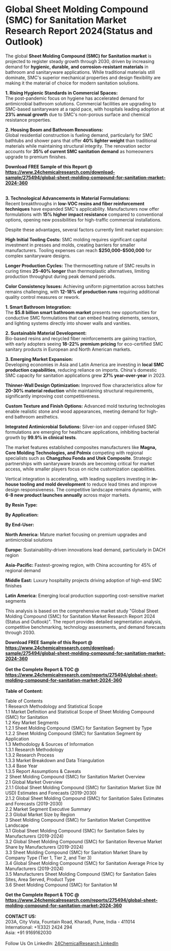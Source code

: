 <h1>Global Sheet Molding Compound (SMC) for Sanitation Market Research Report 2024(Status and Outlook)</h1><p>The global <strong>Sheet Molding Compound (SMC) for Sanitation market</strong> is projected to register steady growth through 2030, driven by increasing demand for <strong>hygienic, durable, and corrosion-resistant materials</strong> in bathroom and sanitaryware applications. While traditional materials still dominate, SMC's superior mechanical properties and design flexibility are making it the material of choice for modern sanitation solutions.</p><p><strong>1. Rising Hygienic Standards in Commercial Spaces:</strong><br>
The post-pandemic focus on hygiene has accelerated demand for antimicrobial bathroom solutions. Commercial facilities are upgrading to SMC-based sanitaryware at a rapid pace, with hospitals leading adoption at <strong>23% annual growth</strong> due to SMC's non-porous surface and chemical resistance properties.</p><p><strong>2. Housing Boom and Bathroom Renovations:</strong><br>
Global residential construction is fueling demand, particularly for SMC bathtubs and shower pans that offer <strong>40% lighter weight</strong> than traditional materials while maintaining structural integrity. The renovation sector accounts for <strong>35% of current SMC sanitation demand</strong> as homeowners upgrade to premium finishes.</p><div><b>Download FREE Sample of this Report @ 
            <a href="https://www.24chemicalresearch.com/download-sample/275494/global-sheet-molding-compound-for-sanitation-market-2024-360">
            https://www.24chemicalresearch.com/download-sample/275494/global-sheet-molding-compound-for-sanitation-market-2024-360</a></b></div><br><p><strong>3. Technological Advancements in Material Formulations:</strong><br>
Recent breakthroughs in <strong>low-VOC resins and fiber reinforcement techniques</strong> have expanded SMC's applicability. Manufacturers now offer formulations with <strong>15% higher impact resistance</strong> compared to conventional options, opening new possibilities for high-traffic commercial installations.</p><p>Despite these advantages, several factors currently limit market expansion:</p><p><strong>High Initial Tooling Costs:</strong> SMC molding requires significant capital investment in presses and molds, creating barriers for smaller manufacturers. Tooling expenses can reach <strong>$250,000-$500,000</strong> for complex sanitaryware designs.</p><p><strong>Longer Production Cycles:</strong> The thermosetting nature of SMC results in curing times <strong>25-40% longer</strong> than thermoplastic alternatives, limiting production throughput during peak demand periods.</p><p><strong>Color Consistency Issues:</strong> Achieving uniform pigmentation across batches remains challenging, with <strong>12-18% of production runs</strong> requiring additional quality control measures or rework.</p><p><strong>1. Smart Bathroom Integration:</strong><br>
The <strong>$5.8 billion smart bathroom market</strong> presents new opportunities for conductive SMC formulations that can embed heating elements, sensors, and lighting systems directly into shower walls and vanities.</p><p><strong>2. Sustainable Material Development:</strong><br>
Bio-based resins and recycled fiber reinforcements are gaining traction, with early adopters seeing <strong>18-22% premium pricing</strong> for eco-certified SMC sanitary products in European and North American markets.</p><p><strong>3. Emerging Market Expansion:</strong><br>
Developing economies in Asia and Latin America are investing in <strong>local SMC production capabilities</strong>, reducing reliance on imports. China's domestic SMC capacity for sanitation applications grew <strong>27% year-over-year</strong> in 2023.</p><p><strong>Thinner-Wall Design Optimization:</strong> Improved flow characteristics allow for <strong>20-30% material reduction</strong> while maintaining structural requirements, significantly improving cost competitiveness.</p><p><strong>Custom Texture and Finish Options:</strong> Advanced mold texturing technologies enable realistic stone and wood appearances, meeting demand for high-end bathroom aesthetics.</p><p><strong>Integrated Antimicrobial Solutions:</strong> Silver-ion and copper-infused SMC formulations are emerging for healthcare applications, inhibiting bacterial growth by <strong>99.9% in clinical tests</strong>.</p><p>The market features established composites manufacturers like <strong>Magna, Core Molding Technologies, and Polmix</strong> competing with regional specialists such as <strong>Changzhou Fonda and Utek Composite</strong>. Strategic partnerships with sanitaryware brands are becoming critical for market access, while smaller players focus on niche customization capabilities.</p><p>Vertical integration is accelerating, with leading suppliers investing in <strong>in-house tooling and mold development</strong> to reduce lead times and improve design responsiveness. The competitive landscape remains dynamic, with <strong>6-8 new product launches annually</strong> across major markets.</p><p><strong>By Resin Type:</strong></p><p><strong>By Application:</strong></p><p><strong>By End-User:</strong></p><p><strong>North America:</strong> Mature market focusing on premium upgrades and antimicrobial solutions</p><p><strong>Europe:</strong> Sustainability-driven innovations lead demand, particularly in DACH region</p><p><strong>Asia-Pacific:</strong> Fastest-growing region, with China accounting for 45% of regional demand</p><p><strong>Middle East:</strong> Luxury hospitality projects driving adoption of high-end SMC finishes</p><p><strong>Latin America:</strong> Emerging local production supporting cost-sensitive market segments</p><p>This analysis is based on the comprehensive market study "Global Sheet Molding Compound (SMC) for Sanitation Market Research Report 2024 (Status and Outlook)". The report provides detailed segmentation analysis, competitive benchmarking, technology assessments, and demand forecasts through 2030.</p><div><b>Download FREE Sample of this Report @ 
            <a href="https://www.24chemicalresearch.com/download-sample/275494/global-sheet-molding-compound-for-sanitation-market-2024-360">
            https://www.24chemicalresearch.com/download-sample/275494/global-sheet-molding-compound-for-sanitation-market-2024-360</a></b></div><br><div><b>Get the Complete Report & TOC @ 
            <a href="https://www.24chemicalresearch.com/reports/275494/global-sheet-molding-compound-for-sanitation-market-2024-360">
            https://www.24chemicalresearch.com/reports/275494/global-sheet-molding-compound-for-sanitation-market-2024-360</a></b></div><br>
            <b>Table of Content:</b><p>Table of Contents<br />
1 Research Methodology and Statistical Scope<br />
1.1 Market Definition and Statistical Scope of Sheet Molding Compound (SMC) for Sanitation<br />
1.2 Key Market Segments<br />
1.2.1 Sheet Molding Compound (SMC) for Sanitation Segment by Type<br />
1.2.2 Sheet Molding Compound (SMC) for Sanitation Segment by Application<br />
1.3 Methodology & Sources of Information<br />
1.3.1 Research Methodology<br />
1.3.2 Research Process<br />
1.3.3 Market Breakdown and Data Triangulation<br />
1.3.4 Base Year<br />
1.3.5 Report Assumptions & Caveats<br />
2 Sheet Molding Compound (SMC) for Sanitation Market Overview<br />
2.1 Global Market Overview<br />
2.1.1 Global Sheet Molding Compound (SMC) for Sanitation Market Size (M USD) Estimates and Forecasts (2019-2030)<br />
2.1.2 Global Sheet Molding Compound (SMC) for Sanitation Sales Estimates and Forecasts (2019-2030)<br />
2.2 Market Segment Executive Summary<br />
2.3 Global Market Size by Region<br />
3 Sheet Molding Compound (SMC) for Sanitation Market Competitive Landscape<br />
3.1 Global Sheet Molding Compound (SMC) for Sanitation Sales by Manufacturers (2019-2024)<br />
3.2 Global Sheet Molding Compound (SMC) for Sanitation Revenue Market Share by Manufacturers (2019-2024)<br />
3.3 Sheet Molding Compound (SMC) for Sanitation Market Share by Company Type (Tier 1, Tier 2, and Tier 3)<br />
3.4 Global Sheet Molding Compound (SMC) for Sanitation Average Price by Manufacturers (2019-2024)<br />
3.5 Manufacturers Sheet Molding Compound (SMC) for Sanitation Sales Sites, Area Served, Product Type<br />
3.6 Sheet Molding Compound (SMC) for Sanitation M</p><div><b>Get the Complete Report & TOC @ 
            <a href="https://www.24chemicalresearch.com/reports/275494/global-sheet-molding-compound-for-sanitation-market-2024-360">
            https://www.24chemicalresearch.com/reports/275494/global-sheet-molding-compound-for-sanitation-market-2024-360</a></b></div><br><b>CONTACT US:</b><br>
            203A, City Vista, Fountain Road, Kharadi, Pune, India - 411014<br>
            International: +1(332) 2424 294<br>
            Asia: +91 9169162030 <br><br>
            Follow Us On LinkedIn: <a href="https://www.linkedin.com/company/24chemicalresearch/">24ChemicalResearch LinkedIn</a>